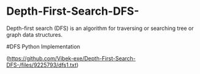 # Depth-First-Search-DFS-
Depth-first search (DFS) is an algorithm for traversing or searching tree or graph data structures.

#DFS Python Implementation 


(https://github.com/Vibek-exe/Depth-First-Search-DFS-/files/9225793/dfs1.txt)
